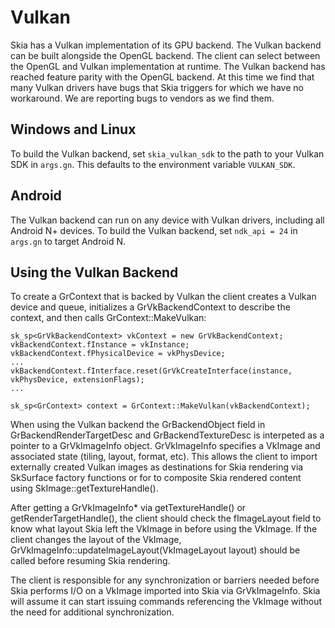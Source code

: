 Vulkan
======

Skia has a Vulkan implementation of its GPU backend. The Vulkan backend can be
built alongside the OpenGL backend. The client can select between the OpenGL
and Vulkan implementation at runtime. The Vulkan backend has reached feature
parity with the OpenGL backend. At this time we find that many Vulkan drivers
have bugs that Skia triggers for which we have no workaround. We are reporting
bugs to vendors as we find them.

Windows and Linux
-----------------
To build the Vulkan backend, set `skia_vulkan_sdk` to the path to your Vulkan SDK in `args.gn`.
This defaults to the environment variable `VULKAN_SDK`.

Android
-------
The Vulkan backend can run on any device with Vulkan drivers, including all Android N+ devices.
To build the Vulkan backend, set `ndk_api = 24` in `args.gn` to target Android N.

Using the Vulkan Backend
------------------------

To create a GrContext that is backed by Vulkan the client creates a Vulkan device and queue, initializes a GrVkBackendContext to describe the context, and then calls GrContext::MakeVulkan:

<!--?prettify lang=c++?-->
    sk_sp<GrVkBackendContext> vkContext = new GrVkBackendContext;
    vkBackendContext.fInstance = vkInstance;
    vkBackendContext.fPhysicalDevice = vkPhysDevice;
    ...
    vkBackendContext.fInterface.reset(GrVkCreateInterface(instance, vkPhysDevice, extensionFlags);
    ...

    sk_sp<GrContext> context = GrContext::MakeVulkan(vkBackendContext);

When using the Vulkan backend the GrBackendObject field in
GrBackendRenderTargetDesc and GrBackendTextureDesc is interpeted as a pointer
to a GrVkImageInfo object. GrVkImageInfo specifies a VkImage and associated
state (tiling, layout, format, etc). This allows the client to import
externally created Vulkan images as destinations for Skia rendering via
SkSurface factory functions or for to composite Skia rendered content using
SkImage::getTextureHandle().

After getting a GrVkImageInfo* via getTextureHandle() or
getRenderTargetHandle(), the client should check the fImageLayout field to know
what layout Skia left the VkImage in before using the VkImage. If the client
changes the layout of the VkImage,
GrVkImageInfo::updateImageLayout(VkImageLayout layout) should be called before
resuming Skia rendering.

The client is responsible for any synchronization or barriers needed before
Skia performs I/O on a VkImage imported into Skia via GrVkImageInfo.  Skia will
assume it can start issuing commands referencing the VkImage without the need
for additional synchronization.
